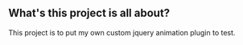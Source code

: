## What's this project is all about?

This project is to put my own custom jquery animation plugin to test.